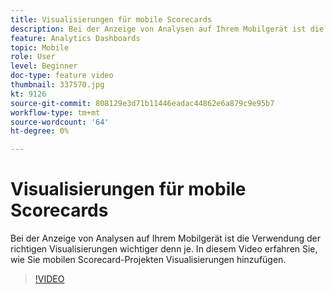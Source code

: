 ```yaml
---
title: Visualisierungen für mobile Scorecards
description: Bei der Anzeige von Analysen auf Ihrem Mobilgerät ist die Verwendung der richtigen Visualisierungen wichtiger denn je. In diesem Video erfahren Sie, wie Sie mobilen Scorecard-Projekten Visualisierungen hinzufügen.
feature: Analytics Dashboards
topic: Mobile
role: User
level: Beginner
doc-type: feature video
thumbnail: 337570.jpg
kt: 9126
source-git-commit: 808129e3d71b11446eadac44862e6a879c9e95b7
workflow-type: tm+mt
source-wordcount: '64'
ht-degree: 0%

---
```



# Visualisierungen für mobile Scorecards

Bei der Anzeige von Analysen auf Ihrem Mobilgerät ist die Verwendung der richtigen Visualisierungen wichtiger denn je. In diesem Video erfahren Sie, wie Sie mobilen Scorecard-Projekten Visualisierungen hinzufügen.

>[!VIDEO](https://video.tv.adobe.com/v/337570/?quality=12&learn=on)

